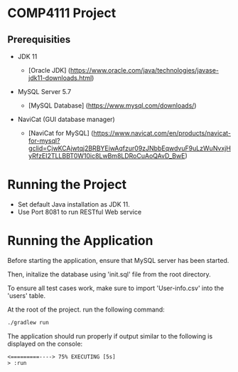 # COMP4111 Project

## Prerequisities

- JDK 11
    - [Oracle JDK] (https://www.oracle.com/java/technologies/javase-jdk11-downloads.html)

- MySQL Server 5.7
    - [MySQL Database] (https://www.mysql.com/downloads/)
    
- NaviCat (GUI database manager)
    - [NaviCat for MySQL] (https://www.navicat.com/en/products/navicat-for-mysql?gclid=CjwKCAjwtqj2BRBYEiwAqfzur09zJNbbEqwdvuF9uLzWuNvxjHyRfzEI2TLLBBT0W10ic8LwBm8LDRoCuAoQAvD_BwE)

# Running the Project

- Set default Java installation as JDK 11. 
- Use Port 8081 to run RESTful Web service

# Running the Application

Before starting the application, ensure that MySQL server has been started.

Then, initalize the database using 'init.sql' file from the root directory.

To ensure all test cases work, make sure to import 'User-info.csv' into the 'users' table.

At the root of the project. run the following command:

```sh
./gradlew run
```

The application should run properly if output similar to the following is displayed on the console:

```
<=========----> 75% EXECUTING [5s]
> :run
```
